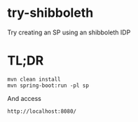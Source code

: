 # try-shibboleth

Try creating an SP using an shibboleth IDP

# TL;DR

    mvn clean install
    mvn spring-boot:run -pl sp

And access

    http://localhost:8080/
